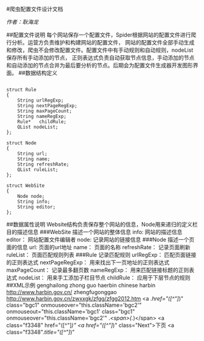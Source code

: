 #爬虫配置文件设计文档

*作者：耿海龙*

##配置文件说明
每个网站保存一个配置文件，Spider根据网站的配置文件进行爬行分析。运营方负责维护和构建网站的配置文件，
网站的配置文件全部手动生成和修改，爬虫不会修改配置文件。配置文件中有手动规则和自动规则，nodeList保存所有手动添加的节点，
正则表达式负责自动获取节点信息，手动添加的节点和自动添加的节点合并为最后要分析的节点。后期会为配置文件生成器开发图形界面。
##数据结构定义
<pre><code>
struct Rule
{
    String urlRegExp;
    String nextPageRegExp;
    String maxPageCount;
    String nameRegExp;
    Rule*   childRule;
    QList<Node> nodeList;
};

struct Node
{
    String url;
    String name;
    String refreshRate;
    QList<Rule*> ruleList;
};

struct WebSite
{
    Node node;
    String info;
    String editor;
};
</code></pre>
##数据属性说明
Website结构负责保存整个网站的信息，Node用来递归的定义栏目的描述信息
###WebSite 描述一个网站的整体信息
    info: 网站的描述信息
    editor： 网站配置文件编辑者
    node: 记录网站的链接信息
###Node 描述一个页面的信息
    url: 页面的url地址
    name： 页面的名称
    refreshRate： 记录页面刷新
    ruleList： 页面匹配规则列表
###Rule 记录匹配规则
    urlRegExp： 匹配页面链接的正则表达式
    nextPageRegExp： 用来找出下一页地址的正则表达式
    maxPageCount： 记录最多翻页数
    nameRegExp： 用来匹配链接标题的正则表达式
    nodeList： 用来手工添加子栏目节点
    childRule： 应用于下层节点的规则
##XML示例
    <?xml version="1.0" encoding="UTF-8"?>
    <website>
    <editor>genghailong</editor>
    <info>zhong guo haerbin</info>
    <node>
        <name>chinese harbin</name>
        <url>http://www.harbin.gov.cn/</url>
        <refreshRate></refreshRate>
        <ruleList>
            <rule>
                <urlRegExp></urlRegExp>
                <nextPageRegExp></nextPageRegExp>
                <maxPageCount></maxPageCount>
                <nameRegExp></nameRegExp>
                <childRule/>
                <nodeList>
                    <node>
                        <name>zhengfugonggao</name>
                        <url>http://www.harbin.gov.cn/zwxxgk/zfgg/zfgg2012.htm</url>
                        <refreshRate></refreshRate>
                        <ruleList>
                            <rule>
                                <urlRegExp>&lt;a .*href=&quot;([^&quot;]*)&quot; class=&quot;bgc1&quot; onmouseover=&quot;this.className='bgc2'&quot; onmouseout=&quot;this.className='bgc1'</urlRegExp>
                                <nextPageRegExp></nextPageRegExp>
                                <maxPageCount></maxPageCount>
                                <nameRegExp>class=&quot;bgc1&quot; onmouseover=&quot;this.className='bgc2'&quot; .*&lt;span&gt;(.*)&lt;/span&gt;</nameRegExp>
                                <childRule>
                                    <rule>
                                        <urlRegExp>&lt;a class=&quot;f3348&quot; href=&quot;([^&quot;]*)&quot;</urlRegExp>
                                        <nextPageRegExp>&lt;a href=&quot;([^&quot;]*)&quot; class=&quot;Next&quot;&gt;下页</nextPageRegExp>
                                        <maxPageCount></maxPageCount>
                                        <nameRegExp>&lt;a class=&quot;f3348&quot;.*title=&quot;([^&quot;]*)&quot;</nameRegExp>
                                        <childRule/>
                                        <nodeList/>
                                    </rule>
                                </childRule>
                                <nodeList/>
                            </rule>
                        </ruleList>
                    </node>
                </nodeList>
            </rule>
        </ruleList>
    </node>
    </website>






  